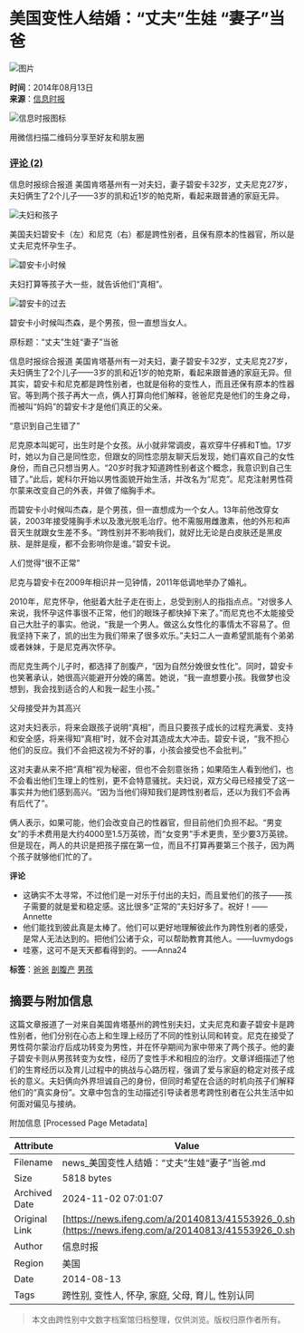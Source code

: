 # 美国变性人结婚：“丈夫”生娃 “妻子”当爸

![图片](https://dolphin.deliver.ifeng.com/c?z=ifeng&la=0&si=2&ci=23&cg=22&c=29&or=232&l=728&bg=728&b=726&u=https://y0.ifengimg.com/34c4a1d78882290c/2012/0528/1x1.gif)

**时间**：2014年08月13日  
**来源**：[信息时报](http://informationtimes.dayoo.com/html/2014-08/13/content_2718364.htm)

![信息时报图标](http://h2.ifengimg.com/0f56ee67a4c375c2/2013/1106/indeccode.png)

用微信扫描二维码分享至好友和朋友圈

### [评论 (2)](http://gentie.ifeng.com/view.html?docUrl=http%3A%2F%2Fnews.ifeng.com%2Fa%2F20140813%2F41553926_0.shtml&docName=%E7%BE%8E%E5%9B%BD%E5%8F%98%E6%80%A7%E4%BA%BA%E7%BB%93%E5%A9%9A%EF%BC%9A%E2%80%9C%E4%B8%88%E5%A4%AB%E2%80%9D%E7%94%9F%E5%A8%83%20%E2%80%9C%E5%A6%BB%E5%AD%90%E2%80%9D%E5%BD%93%E7%88%B8&skey=94cf72&pcUrl=http%3A%2F%2Fnews.ifeng.com%2Fa%2F20140813%2F41553926_0.shtml)

信息时报综合报道 美国肯塔基州有一对夫妇，妻子碧安卡32岁，丈夫尼克27岁，夫妇俩生了2个儿子——3岁的凯和近1岁的帕克斯，看起来跟普通的家庭无异。

![夫妇和孩子](http://y1.ifengimg.com/cmpp/2014/08/13/07/30e1aebb-3df9-4271-9e50-927e2788059c.jpg)

美国夫妇碧安卡（左）和尼克（右）都是跨性别者，且保有原本的性器官，所以是丈夫尼克怀孕生子。

![碧安卡小时候](http://y1.ifengimg.com/cmpp/2014/08/13/07/a3fb5a08-94f3-4340-97a4-f1a40098644c.jpg)

夫妇打算等孩子大一些，就告诉他们“真相”。

![碧安卡的过去](http://y1.ifengimg.com/cmpp/2014/08/13/07/1c07ec65-f3c4-44b8-9afc-2b6be921fc40.jpg)

碧安卡小时候叫杰森，是个男孩，但一直想当女人。

原标题：“丈夫”生娃“妻子”当爸

信息时报综合报道 美国肯塔基州有一对夫妇，妻子碧安卡32岁，丈夫尼克27岁，夫妇俩生了2个儿子——3岁的凯和近1岁的帕克斯，看起来跟普通的家庭无异。但其实，碧安卡和尼克都是跨性别者，也就是俗称的变性人，而且还保有原本的性器官。等到两个孩子再大一点，俩人打算向他们解释，爸爸尼克是他们的生身之母，而被叫“妈妈”的碧安卡才是他们真正的父亲。

“意识到自己生错了”

尼克原本叫妮可，出生时是个女孩。从小就非常调皮，喜欢穿牛仔裤和T恤。17岁时，她以为自己是同性恋，但跟女的同性恋朋友聊天后发现，她们喜欢自己的女性身份，而自己只想当男人。“20岁时我才知道跨性别者这个概念，我意识到自己生错了。”此后，妮科尔开始以男性面貌开始生活，并改名为“尼克”。尼克注射男性荷尔蒙来改变自己的外表，并做了缩胸手术。

而碧安卡小时候叫杰森，是个男孩，但一直想成为一个女人。13年前他改穿女装，2003年接受隆胸手术以及激光脱毛治疗。他不需服用雌激素，他的外形和声音天生就跟女生差不多。“跨性别并不影响我们，就好比无论是白皮肤还是黑皮肤、是胖是瘦，都不会影响你是谁。”碧安卡说。

人们觉得“很不正常”

尼克与碧安卡在2009年相识并一见钟情，2011年低调地举办了婚礼。

2010年，尼克怀孕，他挺着大肚子走在街上，总受到别人的指指点点。“对很多人来说，我怀孕这件事很不正常，他们的眼珠子都快掉下来了。”而尼克也不太能接受自己大肚子的事实。他说，“我是一个男人。做这么女性化的事情太不容易了。但我坚持下来了，凯的出生为我们带来了很多欢乐。”夫妇二人一直希望凯能有个弟弟或者妹妹，于是尼克再次怀孕。

而尼克生两个儿子时，都选择了剖腹产，“因为自然分娩很女性化”。同时，碧安卡也笑著承认，她很高兴能避开分娩的痛苦。她说，“我一直想要小孩。我做梦也没想到，我会找到适合的人和我一起生小孩。”

父母接受并为其高兴

这对夫妇表示，将来会跟孩子说明“真相”，而且只要孩子成长的过程充满爱、支持和安全感，将来得知“真相”时，就不会对其造成太大冲击。碧安卡说，“我不担心他们的反应。我们不会把这视为不好的事，小孩会接受也不会批判。”

这对夫妻从来不把“真相”视为秘密，但也不会刻意张扬；如果陌生人看到他们，也不会看出他们生理上的性别，更不会特意骚扰。夫妇说，双方父母已经接受了这一事实并为他们感到高兴。“因为当他们得知我们是跨性别者后，还以为我们不会再有后代了”。

俩人表示，如果可能，他们会改变自己的性器官，但目前他们负担不起。“男变女”的手术费用是大约4000至1.5万英镑，而“女变男”手术更贵，至少要3万英镑。但是现在，两人的共识是把孩子摆在第一位，而且不打算再要第三个孩子，因为两个孩子就够他们忙的了。

**评论**
- 这确实不太寻常，不过他们是一对乐于付出的夫妇，而且爱他们的孩子——孩子需要的就是爱和稳定感。这比很多“正常的”夫妇好多了。祝好！——Annette
- 他们能找到彼此真是太棒了。他们可以更好地理解彼此作为跨性别者的感受，是常人无法达到的。把他们公诸于众，可以帮助教育其他人。——luvmydogs
- 哇塞，这可不是天天都看得到的。——Anna24

**标签**：[爸爸](http://search.ifeng.com/sofeng/search.action?c=1&q=%E7%88%B8%E7%88%B8) [剖腹产](http://search.ifeng.com/sofeng/search.action?c=1&q=%E5%89%96%E8%85%B9%E4%BA%A7) [男孩](http://search.ifeng.com/sofeng/search.action?c=1&q=%E7%94%B7%E5%AD%A9)

## 摘要与附加信息

<!-- tcd_abstract -->
这篇文章报道了一对来自美国肯塔基州的跨性别夫妇，丈夫尼克和妻子碧安卡是跨性别者，他们分别在心态上和生理上经历了不同的性别认同和转变。尼克在接受了男性荷尔蒙治疗后成功转变为男性，并在怀孕期间为家中带来了两个孩子。他的妻子碧安卡则从男孩转变为女性，经历了变性手术和相应的治疗。文章详细描述了他们的生育经历以及育儿过程中的挑战与心路历程，强调了爱与家庭的稳定对孩子成长的意义。夫妇俩向外界坦诚自己的身份，但同时希望在合适的时机向孩子们解释他们的“真实身份”。文章中包含的生动描述引导读者思考跨性别者在公共生活中如何面对偏见与接纳。
<!-- tcd_abstract_end -->

附加信息 [Processed Page Metadata]

| Attribute       | Value                                  |
|-----------------|----------------------------------------|
| Filename        | news_美国变性人结婚：“丈夫”生娃“妻子”当爸.md                             |
| Size            | 5818 bytes                           |
| Archived Date   | 2024-11-02 07:01:07                             |
| Original Link   | [https://news.ifeng.com/a/20140813/41553926_0.shtml](https://news.ifeng.com/a/20140813/41553926_0.shtml)                       |
| Author          | 信息时报                               |
| Region          | 美国                               |
| Date            | 2014-08-13                                 |
| Tags            | 跨性别, 变性人, 怀孕, 家庭, 父母, 育儿, 性别认同                                 |
>
> 本文由跨性别中文数字档案馆归档整理，仅供浏览。版权归原作者所有。
>